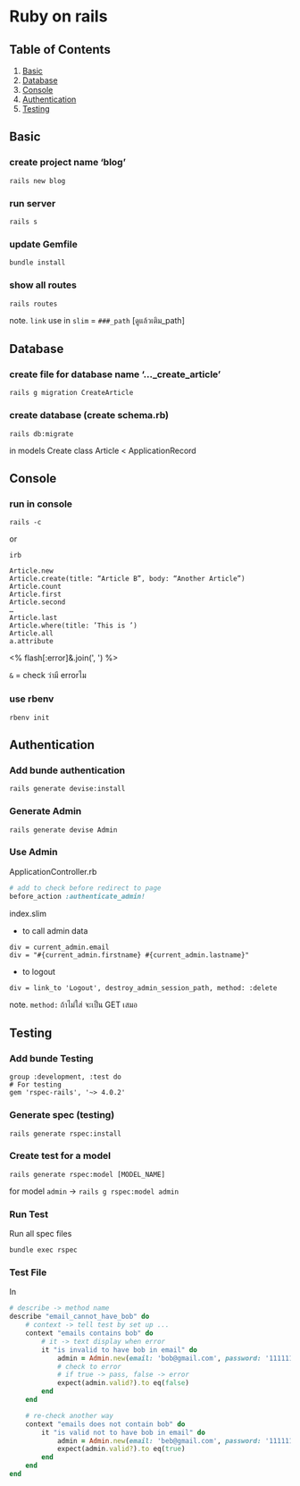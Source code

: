 # Ruby on rails

## Table of Contents

1. [Basic](#basic)
2. [Database](#database)
3. [Console](#console)
4. [Authentication](#authentication)
5. [Testing](#testing)

## Basic

### create project name ‘blog’

    rails new blog

### run server

    rails s

### update Gemfile

    bundle install

### show all routes

    rails routes

note. `link` use in `slim` = `###_path` [ดูแล้วเติม_path]

## Database

### create file for database name ‘…\_create_article’

    rails g migration CreateArticle

### create database (create schema.rb)

    rails db:migrate

in models
Create class Article < ApplicationRecord

## Console

### run in console

    rails -c

or

    irb

```irb
Article.new
Article.create(title: “Article B”, body: “Another Article”)
Article.count
Article.first
Article.second
…
Article.last
Article.where(title: ’This is ’)
Article.all
a.attribute
```

<% flash[:error]&.join(', ') %>

`&` = check ว่ามี errorไม

### use rbenv

    rbenv init

## Authentication

### Add bunde authentication

    rails generate devise:install

### Generate Admin

    rails generate devise Admin

### Use Admin

ApplicationController.rb

```ruby
# add to check before redirect to page
before_action :authenticate_admin!
```

index.slim

- to call admin data

```slim
div = current_admin.email
div = "#{current_admin.firstname} #{current_admin.lastname}"
```

- to logout

```slim
div = link_to 'Logout', destroy_admin_session_path, method: :delete
```

note. `method:` ถ้าไม่ใส่ จะเป็น GET เสมอ

## Testing

### Add bunde Testing

    group :development, :test do
    # For testing
    gem 'rspec-rails', '~> 4.0.2'

### Generate spec (testing)

    rails generate rspec:install

### Create test for a model

    rails generate rspec:model [MODEL_NAME]

for model `admin` -> `rails g rspec:model admin`

### Run Test

Run all spec files

    bundle exec rspec

### Test File

In

```ruby
# describe -> method name
describe "email_cannot_have_bob" do
    # context -> tell test by set up ...
    context "emails contains bob" do
        # it -> text display when error
        it "is invalid to have bob in email" do
            admin = Admin.new(email: 'bob@gmail.com', password: '111111')
            # check to error
            # if true -> pass, false -> error
            expect(admin.valid?).to eq(false)
        end
    end

    # re-check another way
    context "emails does not contain bob" do
        it "is valid not to have bob in email" do
            admin = Admin.new(email: 'beb@gmail.com', password: '111111')
            expect(admin.valid?).to eq(true)
        end
    end
end

```
